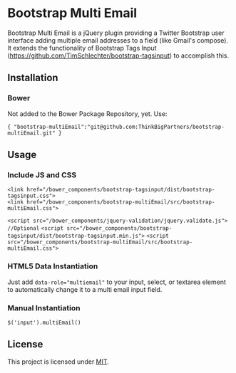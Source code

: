 # Bootstrap Multi Email   
   
Bootstrap Multi Email is a jQuery plugin providing a Twitter Bootstrap user interface adding multiple email addresses to a field (like Gmail's compose). It extends the functionality of Bootstrap Tags Input (https://github.com/TimSchlechter/bootstrap-tagsinput) to accomplish this.   
   
## Installation   
   
### Bower   
   
Not added to the Bower Package Repository, yet. Use:   
   
`{
   "bootstrap-multiEmail":"git@github.com:ThinkBigPartners/bootstrap-multiEmail.git"
}`
   
## Usage   
   
### Include JS and CSS   
   
`<link href="/bower_components/bootstrap-tagsinput/dist/bootstrap-tagsinput.css">`   
`<link href="/bower_components/bootstrap-multiEmail/src/bootstrap-multiEmail.css">`
   
`<script src="/bower_components/jquery-validation/jquery.validate.js"> //Optional`
`<script src="/bower_components/bootstrap-tagsinput/dist/bootstrap-tagsinput.min.js">`
`<script src="/bower_components/bootstrap-multiEmail/src/bootstrap-multiEmail.css">`   
   
   
### HTML5 Data Instantiation   

Just add `data-role="multiemail"` to your input, select, or textarea element to automatically change it to a multi email input field.   
   
   
### Manual Instantiation   
   
`$('input').multiEmail()`   
   

## License   

This project is licensed under [MIT](https://raw.github.com/TimSchlechter/bootstrap-tagsinput/master/LICENSE "Read more about the MIT license").


